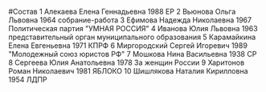 #Состав
1 Алекаева Елена Геннадьевна 1988 ЕР
2 Вьюнова Ольга Львовна 1964 собрание-работа
3 Ефимова Надежда Николаевна 1967 Политическая партия \"УМНАЯ РОССИЯ\"
4 Иванова Юлия Львовна 1963 представительный орган муниципального образования
5 Карамайкина Елена Евгеньевна 1971 КПРФ
6 Миргородский Сергей Игоревич 1989 \"Молодежный союз юристов РФ\"
7 Мошкова Нина Васильевна 1938 СР
8 Сергеева Юлия Анатольевна 1978 За женщин России
9 Харитонов Роман Николаевич 1981 ЯБЛОКО
10 Шишлякова Наталия Кирилловна 1954 ЛДПР
